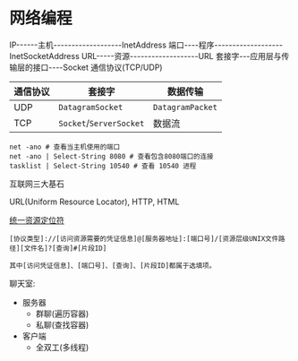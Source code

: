 # 网络编程

IP------主机-------------------InetAddress
端口----程序-------------------InetSocketAddress
URL-----资源-------------------URL
套接字---应用层与传输层的接口----Socket
通信协议(TCP/UDP)


|通信协议|套接字|数据传输|
|-------|------|-----|
|UDP|`DatagramSocket`|`DatagramPacket`|
|TCP|`Socket`/`ServerSocket`|数据流|

```
net -ano # 查看当主机使用的端口
net -ano | Select-String 8080 # 查看包含8080端口的连接
tasklist | Select-String 10540 # 查看 10540 进程
```

互联网三大基石

URL(Uniform Resource Locator), HTTP, HTML

[统一资源定位符](https://zh.wikipedia.org/wiki/%E7%BB%9F%E4%B8%80%E8%B5%84%E6%BA%90%E5%AE%9A%E4%BD%8D%E7%AC%A6)

```
[协议类型]://[访问资源需要的凭证信息]@[服务器地址]:[端口号]/[资源层级UNIX文件路径][文件名]?[查询]#[片段ID]

其中[访问凭证信息]、[端口号]、[查询]、[片段ID]都属于选填项。
```


聊天室:
- 服务器
    - 群聊(遍历容器)
    - 私聊(查找容器)
- 客户端
    - 全双工(多线程)